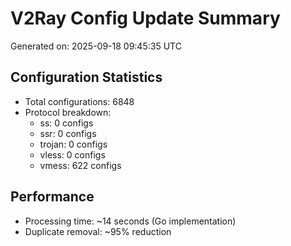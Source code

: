 # V2Ray Config Update Summary
Generated on: 2025-09-18 09:45:35 UTC

## Configuration Statistics
- Total configurations: 6848
- Protocol breakdown:
  - ss: 0 configs
  - ssr: 0 configs
  - trojan: 0 configs
  - vless: 0 configs
  - vmess: 622 configs

## Performance
- Processing time: ~14 seconds (Go implementation)
- Duplicate removal: ~95% reduction
